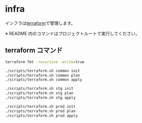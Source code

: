 # infra

インフラは[terraform](https://www.terraform.io)で管理します。

※ README 内のコマンドはプロジェクトルートで実行してください。

## terraform コマンド

```sh
terraform fmt -recursive -write=true

./scripts/terraform.sh common init
./scripts/terraform.sh common plan
./scripts/terraform.sh common apply

./scripts/terraform.sh stg init
./scripts/terraform.sh stg plan
./scripts/terraform.sh stg apply

./scripts/terraform.sh prod init
./scripts/terraform.sh prod plan
./scripts/terraform.sh prod apply
```
